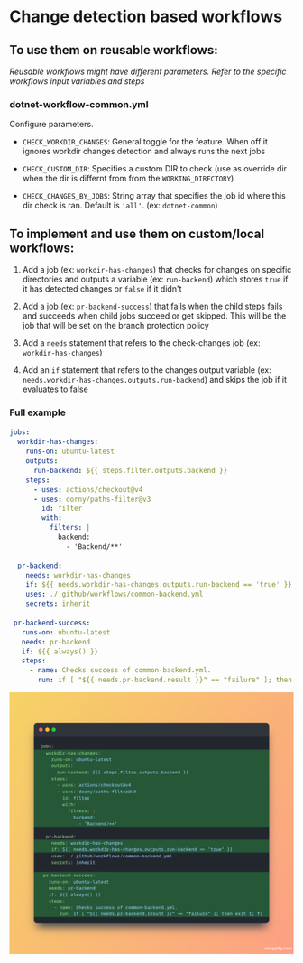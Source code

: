 # Change detection based workflows

## To use them on reusable workflows:

_Reusable workflows might have different parameters. Refer to the specific workflows input variables and steps_

### dotnet-workflow-common.yml

Configure parameters.

-   `CHECK_WORKDIR_CHANGES`: General toggle for the feature. When off it ignores workdir changes detection and always runs the next jobs

-   `CHECK_CUSTOM_DIR`: Specifies a custom DIR to check (use as override dir when the dir is differnt from from the `WORKING_DIRECTORY`)

-   `CHECK_CHANGES_BY_JOBS`: String array that specifies the job id where this dir check is ran. Default is `'all'`. (ex: `dotnet-common`)

## To implement and use them on custom/local workflows:

1. Add a job (ex: `workdir-has-changes`) that checks for changes on specific directories and outputs a variable (ex: `run-backend`) which stores `true` if it has detected changes or `false` if it didn't

2. Add a job (ex: `pr-backend-success`) that fails when the child steps fails and succeeds when child jobs succeed or get skipped.
   This will be the job that will be set on the branch protection policy

3. Add a `needs` statement that refers to the check-changes job (ex: `workdir-has-changes`)

4. Add an `if` statement that refers to the changes output variable (ex: `needs.workdir-has-changes.outputs.run-backend`) and skips the job if it evaluates to false

### Full example

```yml
jobs:
  workdir-has-changes:
    runs-on: ubuntu-latest
    outputs:
      run-backend: ${{ steps.filter.outputs.backend }}
    steps:
      - uses: actions/checkout@v4
      - uses: dorny/paths-filter@v3
        id: filter
        with:
          filters: |
            backend:
              - 'Backend/**'

  pr-backend:
    needs: workdir-has-changes
    if: ${{ needs.workdir-has-changes.outputs.run-backend == 'true' }}
    uses: ./.github/workflows/common-backend.yml
    secrets: inherit

 pr-backend-success:
   runs-on: ubuntu-latest
   needs: pr-backend
   if: ${{ always() }}
   steps:
     - name: Checks success of common-backend.yml.
       run: if [ "${{ needs.pr-backend.result }}" == "failure" ]; then exit 1; fi
```

<img src="image.png" alt="Example with edits view" width="600"/>
